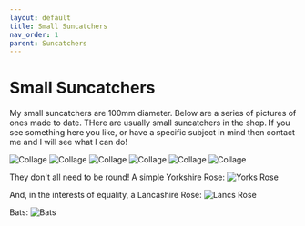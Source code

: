 ```yaml
---
layout: default
title: Small Suncatchers
nav_order: 1
parent: Suncatchers
---
```


# Small Suncatchers

My small suncatchers are 100mm diameter. Below are a series of pictures of ones made to date. THere are usually small suncatchers in the shop. If you see something here you like, or have a specific subject in mind then contact me and I will see what I can do!

![Collage](/images/suncatchers1.jpg)
![Collage](/images/suncatchers2.jpg)
![Collage](/images/suncatchers3.jpg)
![Collage](/images/suncatchers4.jpg)
![Collage](/images/suncatchers5.jpg)
![Collage](/images/suncatchers6.jpg)

They don't all need to be round! A simple Yorkshire Rose: ![Yorks Rose](/images/yorkshirerose1.jpg)

And, in the interests of equality, a Lancashire Rose: ![Lancs Rose](/images/lancashirerose.jpg)

Bats: ![Bats](/images/bats.jpg)


